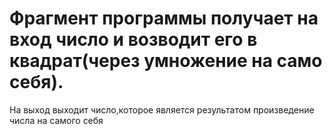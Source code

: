 # Фрагмент программы получает на вход число и возводит его в квадрат(через умножение на само себя).
На выход выходит число,которое является результатом произведение числа на самого себя
